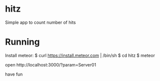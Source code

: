hitz
====

Simple app to count number of hits

Running
=======

Install meteor:
    $ curl https://install.meteor.com | /bin/sh
    $ cd hitz
    $ meteor

open http://localhost:3000/?param=Server01

have fun
